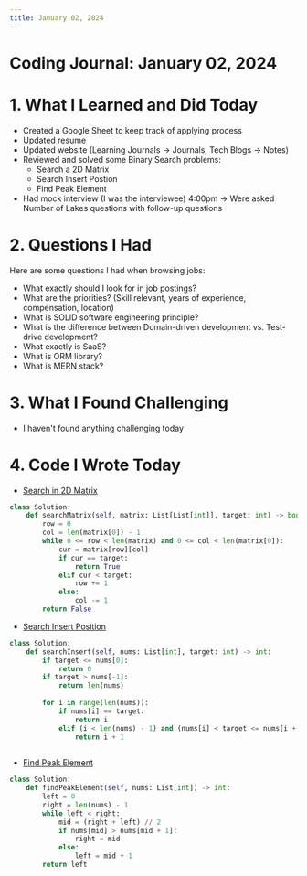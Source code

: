```yaml
---
title: January 02, 2024
---
```


# Coding Journal: January 02, 2024

# 1. What I Learned and Did Today
- Created a Google Sheet to keep track of applying process
- Updated resume
- Updated website (Learning Journals &rarr; Journals, Tech Blogs &rarr; Notes)
- Reviewed and solved some Binary Search problems:
    - Search a 2D Matrix
    - Search Insert Postion
    - Find Peak Element
- Had mock interview (I was the interviewee) 4:00pm &rarr; Were asked Number of Lakes questions with follow-up questions

# 2. Questions I Had
Here are some questions I had when browsing jobs:
- What exactly should I look for in job postings?
- What are the priorities? (Skill relevant, years of experience, compensation, location)
- What is SOLID software engineering principle?
- What is the difference between Domain-driven development vs. Test-drive development?
- What exactly is SaaS?
- What is ORM library?
- What is MERN stack?

# 3. What I Found Challenging
- I haven't found anything challenging today

# 4. Code I Wrote Today
- [Search in 2D Matrix](https://leetcode.com/problems/search-a-2d-matrix/)

```python
class Solution:
    def searchMatrix(self, matrix: List[List[int]], target: int) -> bool:
        row = 0
        col = len(matrix[0]) - 1
        while 0 <= row < len(matrix) and 0 <= col < len(matrix[0]):
            cur = matrix[row][col]
            if cur == target:
                return True
            elif cur < target:
                row += 1
            else:
                col -= 1
        return False
```

- [Search Insert Position](https://leetcode.com/problems/search-insert-position/)

```python
class Solution:
    def searchInsert(self, nums: List[int], target: int) -> int:
        if target <= nums[0]:
            return 0
        if target > nums[-1]:
            return len(nums)
        
        for i in range(len(nums)):
            if nums[i] == target:
                return i
            elif (i < len(nums) - 1) and (nums[i] < target <= nums[i + 1]):
                return i + 1
            

```

- [Find Peak Element](https://leetcode.com/problems/find-peak-element/)

```python
class Solution:
    def findPeakElement(self, nums: List[int]) -> int:
        left = 0
        right = len(nums) - 1
        while left < right:
            mid = (right + left) // 2
            if nums[mid] > nums[mid + 1]:
                right = mid
            else:
                left = mid + 1
        return left
```


